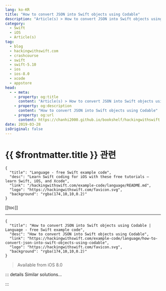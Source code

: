 ```yaml
---
lang: ko-KR
title: "How to convert JSON into Swift objects using Codable"
description: "Article(s) > How to convert JSON into Swift objects using Codable"
category:
  - Swift
  - iOS
  - Article(s)
tag: 
  - blog
  - hackingwithswift.com
  - crashcourse
  - swift
  - swift-5.10
  - ios
  - ios-8.0
  - xcode
  - appstore
head:
  - - meta:
    - property: og:title
      content: "Article(s) > How to convert JSON into Swift objects using Codable"
    - property: og:description
      content: "How to convert JSON into Swift objects using Codable"
    - property: og:url
      content: https://chanhi2000.github.io/bookshelf/hackingwithswift.com/example-code/language/how-to-convert-json-into-swift-objects-using-codable.html
date: 2019-03-28
isOriginal: false
---
```


# {{ $frontmatter.title }} 관련

```component VPCard
{
  "title": "Language - free Swift example code",
  "desc": "Learn Swift coding for iOS with these free tutorials – learn Swift, iOS, and Xcode",
  "link": "/hackingwithswift.com/example-code/language/README.md",
  "logo": "https://hackingwithswift.com/favicon.svg",
  "background": "rgba(174,10,10,0.2)"
}
```

[[toc]]

---

```component VPCard
{
  "title": "How to convert JSON into Swift objects using Codable | Language - free Swift example code",
  "desc": "How to convert JSON into Swift objects using Codable",
  "link": "https://hackingwithswift.com/example-code/language/how-to-convert-json-into-swift-objects-using-codable",
  "logo": "https://hackingwithswift.com/favicon.svg",
  "background": "rgba(174,10,10,0.2)"
}
```

> Available from iOS 8.0

<!-- TODO: 작성 -->

<!-- 
Swift’s `Codable` protocol makes it easy to convert JSON to native Swift structs and classes – just design data types that hold the same keys and values as your JSON, then use `JSONDecoder` to convert.

Here’s some example JSON we can work with:

```swift
let jsonString = """
[
    {
        "name": "Taylor Swift",
        "age": 26
    },
    {
        "name": "Justin Bieber",
        "age": 25
    }
]
"""

let jsonData = Data(jsonString.utf8)
```

That stores two people in an array, each with a name and an age.

We need to make a matching Swift struct that can hold those fields. The only requirement `Codable` has is that all the properties inside the struct also conform to `Codable` – in our case that’s a string and an integer, so we’re all set.

Start by adding this type:

```swift
struct Person: Codable {
    var name: String
    var age: Int
}
```

Now we can go ahead and decide the JSON data into an array of that `Person` struct. This is a throwing operation, so you need to use `try`. Here’s some example code:

```swift
let decoder = JSONDecoder()

do {
    let people = try decoder.decode([Person].self, from: jsonData)
    print(people)
} catch {
    print(error.localizedDescription)
}
```

That will result in `people` storing the two items from the JSON, except now they are parsed into Swift types so we can refer to them in a type-safe way.

-->

::: details Similar solutions…

<!--
/quick-start/concurrency/how-to-download-json-from-the-internet-and-decode-it-into-any-codable-type">How to download JSON from the internet and decode it into any Codable type 
/quick-start/concurrency/how-to-use-continuations-to-convert-completion-handlers-into-async-functions">How to use continuations to convert completion handlers into async functions 
/example-code/language/how-to-format-json-using-codable-and-pretty-printing">How to format JSON using Codable and pretty printing 
/example-code/language/how-to-sort-the-keys-of-your-json-using-codable">How to sort the keys of your JSON using Codable 
/quick-start/swiftui/observable-objects-environment-objects-and-published">Observable objects, environment objects, and @Published</a>
-->

:::

